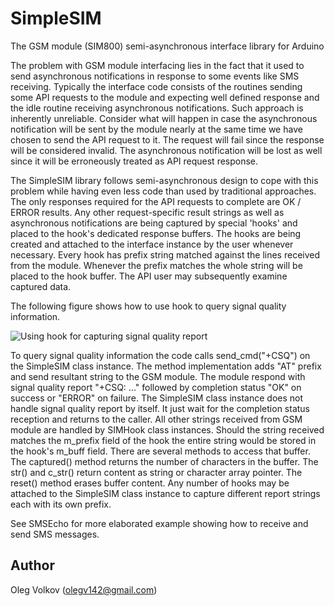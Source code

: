 # SimpleSIM
The GSM module (SIM800) semi-asynchronous interface library for Arduino

The problem with GSM module interfacing lies in the fact that it used to send
asynchronous notifications in response to some events like SMS receiving. Typically
the interface code consists of the routines sending some API requests to the module
and expecting well defined response and the idle routine receiving asynchronous
notifications. Such approach is inherently unreliable. Consider what will happen in
case the asynchronous notification will be sent by the module nearly at the same time
we have chosen to send the API request to it. The request will fail since the response
will be considered invalid. The asynchronous notification will be lost as well since
it will be erroneously treated as API request response.

The SimpleSIM library follows semi-asynchronous design to cope with this problem
while having even less code than used by traditional approaches. The only responses
required for the API requests to complete are OK / ERROR results. Any other
request-specific result strings as well as asynchronous notifications are being captured
by special 'hooks' and placed to the hook's dedicated response buffers. The hooks are being
created and attached to the interface instance by the user whenever necessary. Every hook
has prefix string matched against the lines received from the module. Whenever the prefix
matches the whole string will be placed to the hook buffer. The API user may subsequently
examine captured data.

The following figure shows how to use hook to query signal quality information.

![Using hook for capturing signal quality report](https://github.com/olegv142/SimpleSIM/blob/master/doc/SimpleSIM.png)

To query signal quality information the code calls send_cmd("+CSQ") on the SimpleSIM class instance.
The method implementation adds "AT" prefix and send resultant string to the GSM module. The module
respond with signal quality report "+CSQ: ..." followed by completion status "OK" on success or "ERROR"
on failure. The SimpleSIM class instance does not handle signal quality report by itself. It just wait for
the completion status reception and returns to the caller. All other strings received from GSM module are
handled by SIMHook class instances. Should the string received matches the m_prefix field of the hook the
entire string would be stored in the hook's m_buff field. There are several methods to access that buffer.
The captured() method returns the number of characters in the buffer. The str() and c_str() return content
as string or character array pointer. The reset() method erases buffer content. Any number of hooks may be
attached to the SimpleSIM class instance to capture different report strings each with its own prefix.

See SMSEcho for more elaborated example showing how to receive and send SMS messages.

## Author

Oleg Volkov (olegv142@gmail.com)
